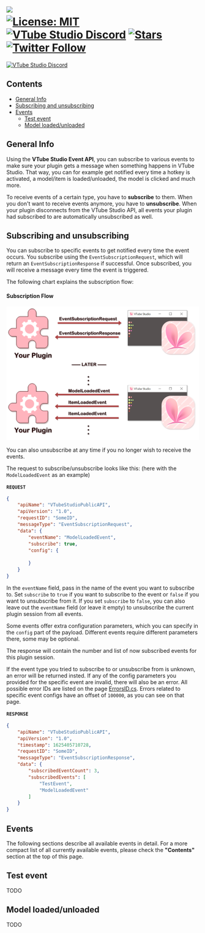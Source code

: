 # <a href="https://denchisoft.com"><img src="https://raw.githubusercontent.com/DenchiSoft/VTubeStudio/master/Images/vtube_studio_logo_nyan_3.png" width="542" /></a><br> [![License: MIT](https://img.shields.io/badge/License-MIT-green.svg)](https://github.com/DenchiSoft/VTubeStudio/blob/master/LICENSE) [![VTube Studio Discord](https://discordapp.com/api/guilds/652602255748497449/widget.png?style=shield)](https://discord.gg/VTubeStudio) [![Stars](https://img.shields.io/github/stars/DenchiSoft/VTubeStudio?style=social)](https://github.com/DenchiSoft/VTubeStudio) [![Twitter Follow](https://img.shields.io/twitter/follow/VTubeStudio.svg?style=social)](https://twitter.com/VTubeStudio)


[![VTube Studio Discord](https://discordapp.com/api/guilds/652602255748497449/widget.png?style=banner2)](https://discord.gg/VTubeStudio)


## Contents

- [General Info](#general-info)
- [Subscribing and unsubscribing](#subscribing-and-unsubscribing)
- [Events](#events)
  - [Test event](#test-event)
  - [Model loaded/unloaded](#model-loadedunloaded)

## General Info

Using the **VTube Studio Event API**, you can subscribe to various events to make sure your plugin gets a message when something happens in VTube Studio. That way, you can for example get notified every time a hotkey is activated, a model/item is loaded/unloaded, the model is clicked and much more.

To receive events of a certain type, you have to **subscribe** to them. When you don't want to receive events anymore, you have to **unsubscribe**. When your plugin disconnects from the VTube Studio API, all events your plugin had subscribed to are automatically unsubscribed as well.

## Subscribing and unsubscribing

You can subscribe to specific events to get notified every time the event occurs. You subscribe using the `EventSubscriptionRequest`, which will return an `EventSubscriptionResponse` if successful. Once subscribed, you will receive a message every time the event is triggered.

The following chart explains the subscription flow:

#### Subscription Flow
![The VTS Event System Subscription Flow](/Images/events_explanation.png)

You can also unsubscribe at any time if you no longer wish to receive the events.

The request to subscribe/unsubscribe looks like this: (here with the `ModelLoadedEvent` as an example)

**`REQUEST`**
```json
{
    "apiName": "VTubeStudioPublicAPI",
    "apiVersion": "1.0",
    "requestID": "SomeID",
    "messageType": "EventSubscriptionRequest",
    "data": {
        "eventName": "ModelLoadedEvent",
        "subscribe": true,
        "config": {
            
        }
    }
}
```

In the `eventName` field, pass in the name of the event you want to subscribe to. Set `subscribe` to `true` if you want to subscribe to the event or `false` if you want to unsubscribe from it. If you set `subscribe` to `false`, you can also leave out the `eventName` field (or leave it empty) to unsubscribe the current plugin session from all events.

Some events offer extra configuration parameters, which you can specify in the `config` part of the payload. Different events require different parameters there, some may be optional.

The response will contain the number and list of now subscribed events for this plugin session.

If the event type you tried to subscribe to or unsubscribe from is unknown, an error will be returned insted. If any of the config parameters you provided for the specific event are invalid, there will also be an error. All possible error IDs are listed on the page [ErrorsID.cs](https://github.com/DenchiSoft/VTubeStudio/blob/master/Files/ErrorID.cs). Errors related to specific event configs have an offset of `100000`, as you can see on that page.

**`RESPONSE`**
```json
{
    "apiName": "VTubeStudioPublicAPI",
    "apiVersion": "1.0",
    "timestamp": 1625405710728,
    "requestID": "SomeID",
    "messageType": "EventSubscriptionResponse",
    "data": {
        "subscribedEventCount": 3,
        "subscribedEvents": [
            "TestEvent",
            "ModelLoadedEvent"
        ]
    }
}
```


## Events

The following sections describe all available events in detail. For a more compact list of all currently available events, please check the **"Contents"** section at the top of this page.

## Test event

TODO

## Model loaded/unloaded

TODO
